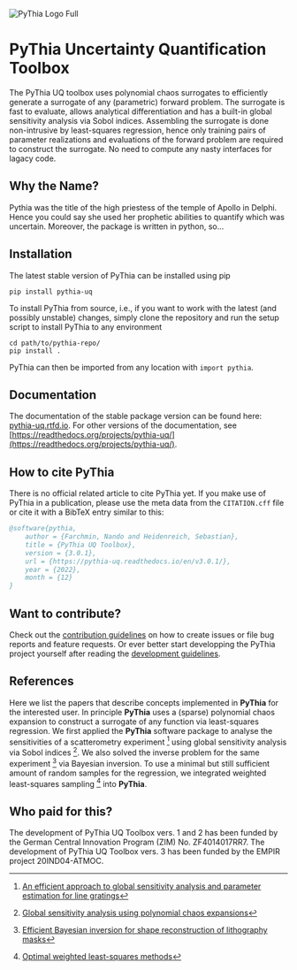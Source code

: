 ![PyThia Logo Full](logo/logo_full_transparent.png)

# PyThia Uncertainty Quantification Toolbox

The PyThia UQ toolbox uses polynomial chaos surrogates to efficiently generate a surrogate of any (parametric) forward problem.
The surrogate is fast to evaluate, allows analytical differentiation and has a built-in global sensitivity analysis via Sobol indices.
Assembling the surrogate is done non-intrusive by least-squares regression, hence only training pairs of parameter realizations and evaluations of the forward problem are required to construct the surrogate.
No need to compute any nasty interfaces for lagacy code.


## Why the Name?

Pythia was the title of the high priestess of the temple of Apollo in Delphi.
Hence you could say she used her prophetic abilities to quantify which was uncertain.
Moreover, the package is written in python, so...

## Installation

The latest stable version of PyThia can be installed using pip
```shell.
pip install pythia-uq
```
To install PyThia from source, i.e., if you want to work with the latest (and possibly unstable) changes, simply clone the repository and run the setup script to install PyThia to any environment
```shell
cd path/to/pythia-repo/
pip install .
```
PyThia can then be imported from any location with `import pythia`.

## Documentation

The documentation of the stable package version can be found here: [pythia-uq.rtfd.io](https://pythia-uq.rtfd.io).
For other versions of the documentation, see [https://readthedocs.org/projects/pythia-uq/](https://readthedocs.org/projects/pythia-uq/).

## How to cite PyThia

There is no official related article to cite PyThia yet.
If you make use of PyThia in a publication, please use the meta data from the `CITATION.cff` file or cite it with a BibTeX entry similar to this:
```bibtex
@software{pythia,
    author = {Farchmin, Nando and Heidenreich, Sebastian},
    title = {PyThia UQ Toolbox},
    version = {3.0.1},
    url = {https://pythia-uq.readthedocs.io/en/v3.0.1/},
    year = {2022},
    month = {12}
}
```

## Want to contribute?

Check out the [contribution guidelines](CONTRIBUTING.md) on how to create issues or file bug reports and feature requests.
Or ever better start developping the PyThia project yourself after reading the [development guidelines](DEVELOPERS.md).

## References

Here we list the papers that describe concepts implemented in **PyThia** for the interested user.
In principle **PyThia** uses a (sparse) polynomial chaos expansion to construct a surrogate of any function via least-squares regression.
We first applied the **PyThia** software package to analyse the sensitivities of a scatterometry experiment [^pythia-scat-A] using global sensitivity analysis via Sobol indices [^sobol-indices].
We also solved the inverse problem for the same experiment [^pythia-scat-B] via Bayesian inversion.
To use a minimal but still sufficient amount of random samples for the regression, we integrated weighted least-squares sampling [^wls-sampling] into **PyThia**.

[^pythia-scat-A]: [An efficient approach to global sensitivity analysis and parameter estimation for line gratings](https://arxiv.org/abs/1910.14435)
[^pythia-scat-B]: [Efficient Bayesian inversion for shape reconstruction of lithography masks](https://arxiv.org/abs/2005.05164)
[^sobol-indices]: [Global sensitivity analysis using polynomial chaos expansions](https://www.sciencedirect.com/science/article/abs/pii/S0951832007001329)
[^wls-sampling]: [Optimal weighted least-squares methods](https://arxiv.org/abs/1608.00512)

## Who paid for this?

The development of PyThia UQ Toolbox vers. 1 and 2 has been funded by the German Central Innovation Program (ZIM) No. ZF4014017RR7.
The development of PyThia UQ Toolbox vers. 3 has been funded by the EMPIR project 20IND04-ATMOC.
